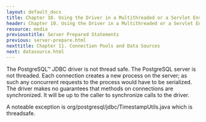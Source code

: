 ```yaml
---
layout: default_docs
title: Chapter 10. Using the Driver in a Multithreaded or a Servlet Environment
header: Chapter 10. Using the Driver in a Multithreaded or a Servlet Environment
resource: media
previoustitle: Server Prepared Statements
previous: server-prepare.html
nexttitle: Chapter 11. Connection Pools and Data Sources
next: datasource.html
---
```



The PostgreSQL™ JDBC driver is not thread safe. 
The PostgreSQL server is not threaded. Each connection creates a new process on the server; 
as such any concurrent requests to the process would have to be serialized. 
The driver makes no guarantees that methods on connections are synchronized. 
It will be up to the caller to synchronize calls to the driver.

A noteable exception is org/postgresql/jdbc/TimestampUtils.java which is threadsafe.
 
